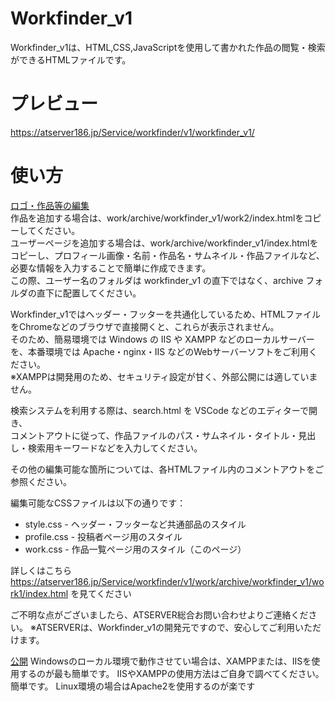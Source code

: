 # Workfinder_v1
Workfinder_v1は、HTML,CSS,JavaScriptを使用して書かれた作品の閲覧・検索ができるHTMLファイルです。

# プレビュー
https://atserver186.jp/Service/workfinder/v1/workfinder_v1/

# 使い方
<ins>ロゴ・作品等の編集</ins><br>
作品を追加する場合は、work/archive/workfinder_v1/work2/index.htmlをコピーしてください。<br>
ユーザーページを追加する場合は、work/archive/workfinder_v1/index.htmlをコピーし、プロフィール画像・名前・作品名・サムネイル・作品ファイルなど、必要な情報を入力することで簡単に作成できます。<br>
この際、ユーザー名のフォルダは workfinder_v1 の直下ではなく、archive フォルダの直下に配置してください。<br>

Workfinder_v1ではヘッダー・フッターを共通化しているため、HTMLファイルをChromeなどのブラウザで直接開くと、これらが表示されません。<br>
そのため、簡易環境では Windows の IIS や XAMPP などのローカルサーバーを、本番環境では Apache・nginx・IIS などのWebサーバーソフトをご利用ください。<br>
※XAMPPは開発用のため、セキュリティ設定が甘く、外部公開には適していません。<br>

検索システムを利用する際は、search.html を VSCode などのエディターで開き、<br>
コメントアウトに従って、作品ファイルのパス・サムネイル・タイトル・見出し・検索用キーワードなどを入力してください。<br>

その他の編集可能な箇所については、各HTMLファイル内のコメントアウトをご参照ください。<br>

編集可能なCSSファイルは以下の通りです：<br>

<ul>
  <li>
    style.css - ヘッダー・フッターなど共通部品のスタイル
  </li>
  <li>
    profile.css - 投稿者ページ用のスタイル
  </li>
  <li>
    work.css - 作品一覧ページ用のスタイル（このページ）
  </li>
</ul>

詳しくはこちら https://atserver186.jp/Service/workfinder/v1/work/archive/workfinder_v1/work1/index.html を見てください

ご不明な点がございましたら、ATSERVER総合お問い合わせよりご連絡ください。
※ATSERVERは、Workfinder_v1の開発元ですので、安心してご利用いただけます。

<ins>公開</ins>
Windowsのローカル環境で動作させてい場合は、XAMPPまたは、IISを使用するのが最も簡単です。
IISやXAMPPの使用方法はご自身で調べてください。
簡単です。
Linux環境の場合はApache2を使用するのが楽です
